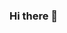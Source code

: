 ### Hi there 👋

<!--
**ajayrajvelidi/ajayrajvelidi** is a ✨ _special_ ✨ repository because its `README.md` (this file) appears on your GitHub profile.
I am hero
Here are some ideas to get you started:

- 🔭 I’m currently working on ...
- 🌱 I’m currently learning ...
- 👯 I’m looking to collaborate on ...
- 🤔 I’m looking for help with ...
- 💬 Ask me about ...
- 📫 How to reach me: ...
- 😄 Pronouns: ...
- ⚡ Fun fact: ...
-->
